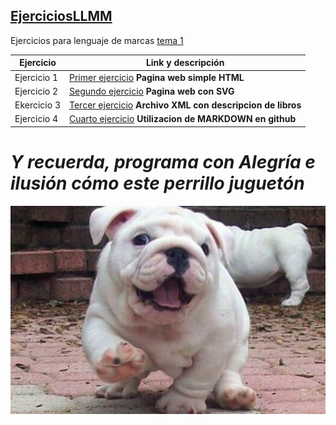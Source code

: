 ## [EjerciciosLLMM](https://github.com/Cayetano11/EjerciciosLLMM)

Ejercicios para lenguaje de marcas  [tema 1](https://github.com/Cayetano11/EjerciciosLLMM/tree/master/Tema1)  

Ejercicio|Link y descripción
---------|------------------
Ejercicio 1|[Primer ejercicio](https://github.com/Cayetano11/EjerciciosLLMM/blob/master/Tema1/primer%20ejercicio.html) **Pagina web simple HTML**
Ejercicio 2|[Segundo ejercicio](https://github.com/Cayetano11/EjerciciosLLMM/blob/master/Tema1/segundo%20ejercicio%20con%20svg.html) **Pagina web con SVG**
Ekercicio 3|[Tercer ejercicio](https://github.com/Cayetano11/EjerciciosLLMM/blob/master/Tema1/segundo%20ejercicio%20con%20svg.html) **Archivo XML con descripcion de libros**
Ejercicio 4| [Cuarto ejercicio](https://github.com/Cayetano11/EjerciciosLLMM/blob/master/Tema1/Ejercicios4.md) **Utilizacion de MARKDOWN en github**


# ***Y recuerda, programa con Alegría e ilusión cómo este perrillo juguetón***
![perro](https://github.com/Cayetano11/EjerciciosLLMM/blob/master/pero.jpg)
